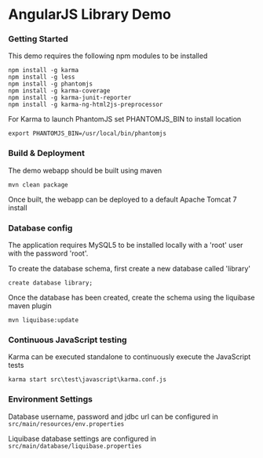 # AngularJS Library Demo

### Getting Started

This demo requires the following npm modules to be installed

```
npm install -g karma
npm install -g less
npm install -g phantomjs
npm install -g karma-coverage
npm install -g karma-junit-reporter
npm install -g karma-ng-html2js-preprocessor
```

For Karma to launch PhantomJS set PHANTOMJS_BIN to install location

```
export PHANTOMJS_BIN=/usr/local/bin/phantomjs
```

### Build & Deployment

The demo webapp should be built using maven 

```
mvn clean package
```

Once built, the webapp can be deployed to a default Apache Tomcat 7 install

### Database config

The application requires MySQL5 to be installed locally with a 'root' user with the password 'root'.

To create the database schema, first create a new database called 'library'

```
create database library;
```

Once the database has been created, create the schema using the liquibase maven plugin

```
mvn liquibase:update
```

### Continuous JavaScript testing

Karma can be executed standalone to continuously execute the JavaScript tests

```
karma start src\test\javascript\karma.conf.js
```

### Environment Settings

Database username, password and jdbc url can be configured in `src/main/resources/env.properties`

Liquibase database settings are configured in `src/main/database/liquibase.properties`




